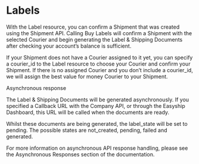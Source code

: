 # Labels

With the Label resource, you can confirm a Shipment that was created using the Shipment API. Calling Buy Labels will confirm a Shipment with the selected Courier and begin generating the Label & Shipping Documents after checking your account’s balance is sufficient.

If your Shipment does not have a Courier assigned to it yet, you can specify a courier_id to the Label resource to choose your Courier and confirm your Shipment. If there is no assigned Courier and you don’t include a courier_id, we will assign the best value for money Courier to your Shipment.

<aside class="warning">
<div class="h3">Asynchronous response</div>
<p>The Label & Shipping Documents will be generated asynchronously.
If you specified a Callback URL with the Company API, or through the Easyship Dashboard, 
this URL will be called when the documents are ready.</p>
<p>Whilst these documents are being generated, the label_state will be set to pending. 
The possible states are not_created, pending, failed and generated.</p>
<p>For more information on asynchronous API response handling, please see the Asynchronous Responses section of the documentation.</p>
</aside>







